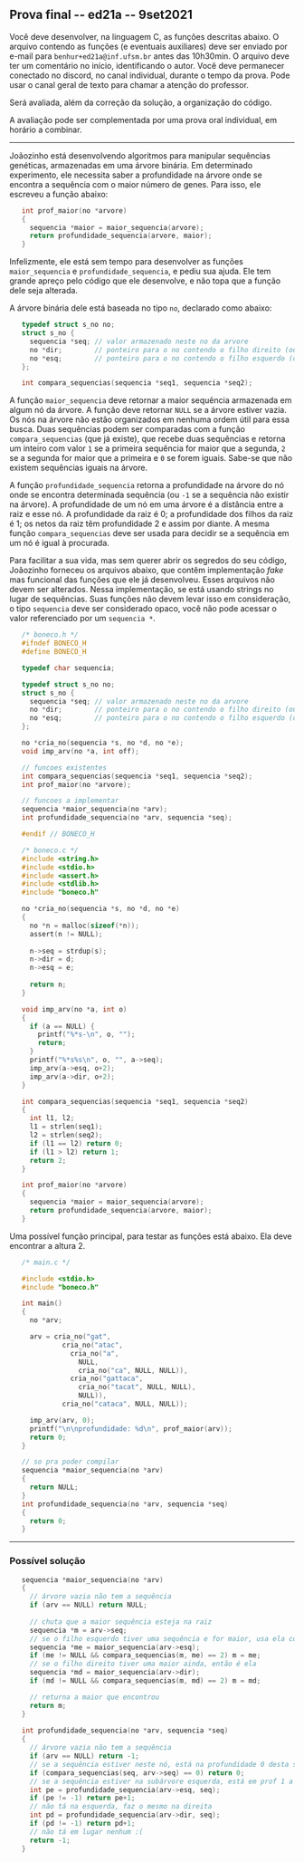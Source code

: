 ## Prova final -- ed21a -- 9set2021

Você deve desenvolver, na linguagem C, as funções descritas abaixo.
O arquivo contendo as funções (e eventuais auxiliares) deve ser enviado por e-mail para `benhur+ed21a@inf.ufsm.br` antes das 10h30min.
O arquivo deve ter um comentário no início, identificando o autor.
Você deve permanecer conectado no discord, no canal individual, durante o tempo da prova.
Pode usar o canal geral de texto para chamar a atenção do professor.

Será avaliada, além da correção da solução, a organização do código.

A avaliação pode ser complementada por uma prova oral individual, em horário a combinar.

* * *

Joãozinho está desenvolvendo algoritmos para manipular sequências genéticas, armazenadas em uma árvore binária.
Em determinado experimento, ele necessita saber a profundidade na árvore onde se encontra a sequência com o maior número de genes.
Para isso, ele escreveu a função abaixo:
```c
   int prof_maior(no *arvore)
   {
     sequencia *maior = maior_sequencia(arvore);
     return profundidade_sequencia(arvore, maior);
   }
```
Infelizmente, ele está sem tempo para desenvolver as funções `maior_sequencia` e `profundidade_sequencia`, e pediu sua ajuda. Ele tem grande apreço pelo código que ele desenvolve, e não topa que a função dele seja alterada.

A árvore binária dele está baseada no tipo `no`, declarado como abaixo:
```c
   typedef struct s_no no;
   struct s_no {
     sequencia *seq; // valor armazenado neste no da arvore
     no *dir;        // ponteiro para o no contendo o filho direito (ou NULL)
     no *esq;        // ponteiro para o no contendo o filho esquerdo (ou NULL)
   };

   int compara_sequencias(sequencia *seq1, sequencia *seq2);
```

A função `maior_sequencia` deve retornar a maior sequência armazenada em algum nó da árvore. 
A função deve retornar `NULL` se a árvore estiver vazia.
Os nós na árvore não estão organizados em nenhuma ordem útil para essa busca.
Duas sequências podem ser comparadas com a função `compara_sequencias` (que já existe), que recebe duas sequências e retorna um inteiro com valor `1` se a primeira sequência for maior que a segunda, `2` se a segunda for maior que a primeira e `0` se forem iguais.
Sabe-se que não existem sequências iguais na árvore.

A função `profundidade_sequencia` retorna a profundidade na árvore do nó onde se encontra determinada sequência (ou `-1` se a sequência não existir na árvore).
A profundidade de um nó em uma árvore é a distância entre a raiz e esse nó.
A profundidade da raiz é 0; a profundidade dos filhos da raiz é 1; os netos da raiz têm profundidade 2 e assim por diante.
A mesma função `compara_sequencias` deve ser usada para decidir se a sequência em um nó é igual à procurada.

Para facilitar a sua vida, mas sem querer abrir os segredos do seu código, Joãozinho forneceu os arquivos abaixo, que contêm implementação *fake* mas funcional das funções que ele já desenvolveu. Esses arquivos não devem ser alterados.
Nessa implementação, se está usando strings no lugar de sequências.
Suas funções não devem levar isso em consideração, o tipo `sequencia` deve ser considerado opaco, você não pode acessar o valor referenciado por um `sequencia *`.

```c
   /* boneco.h */
   #ifndef BONECO_H
   #define BONECO_H

   typedef char sequencia;

   typedef struct s_no no;
   struct s_no {
     sequencia *seq; // valor armazenado neste no da arvore
     no *dir;        // ponteiro para o no contendo o filho direito (ou NULL)
     no *esq;        // ponteiro para o no contendo o filho esquerdo (ou NULL)
   };

   no *cria_no(sequencia *s, no *d, no *e);
   void imp_arv(no *a, int off);

   // funcoes existentes
   int compara_sequencias(sequencia *seq1, sequencia *seq2);
   int prof_maior(no *arvore);

   // funcoes a implementar
   sequencia *maior_sequencia(no *arv);
   int profundidade_sequencia(no *arv, sequencia *seq);

   #endif // BONECO_H
```

```c
   /* boneco.c */
   #include <string.h>
   #include <stdio.h>
   #include <assert.h>
   #include <stdlib.h>
   #include "boneco.h"

   no *cria_no(sequencia *s, no *d, no *e)
   {
     no *n = malloc(sizeof(*n));
     assert(n != NULL);
 
     n->seq = strdup(s);
     n->dir = d;
     n->esq = e;
 
     return n;
   }

   void imp_arv(no *a, int o)
   {
     if (a == NULL) {
       printf("%*s-\n", o, "");
       return;
     }
     printf("%*s%s\n", o, "", a->seq);
     imp_arv(a->esq, o+2);
     imp_arv(a->dir, o+2);
   }

   int compara_sequencias(sequencia *seq1, sequencia *seq2)
   {
     int l1, l2;
     l1 = strlen(seq1);
     l2 = strlen(seq2);
     if (l1 == l2) return 0;
     if (l1 > l2) return 1;
     return 2;
   }

   int prof_maior(no *arvore)
   {
     sequencia *maior = maior_sequencia(arvore);
     return profundidade_sequencia(arvore, maior);
   }
```

Uma possível função principal, para testar as funções está abaixo. Ela deve encontrar a altura 2.

```c
   /* main.c */

   #include <stdio.h>
   #include "boneco.h"

   int main()
   {
     no *arv;

     arv = cria_no("gat",
             cria_no("atac",
               cria_no("a",
                 NULL,
                 cria_no("ca", NULL, NULL)),
               cria_no("gattaca",
                 cria_no("tacat", NULL, NULL),
                 NULL)),
             cria_no("cataca", NULL, NULL));

     imp_arv(arv, 0);
     printf("\n\nprofundidade: %d\n", prof_maior(arv));
     return 0;
   }

   // so pra poder compilar
   sequencia *maior_sequencia(no *arv)
   {
     return NULL;
   }
   int profundidade_sequencia(no *arv, sequencia *seq)
   {
     return 0;
   }
```

* * *

### Possível solução

```c
   sequencia *maior_sequencia(no *arv)
   {
     // árvore vazia não tem a sequência
     if (arv == NULL) return NULL;
     
     // chuta que a maior sequência esteja na raiz
     sequencia *m = arv->seq;
     // se o filho esquerdo tiver uma sequência e for maior, usa ela como maior
     sequencia *me = maior_sequencia(arv->esq);
     if (me != NULL && compara_sequencias(m, me) == 2) m = me;
     // se o filho direito tiver uma maior ainda, então é ela
     sequencia *md = maior_sequencia(arv->dir);
     if (md != NULL && compara_sequencias(m, md) == 2) m = md;

     // returna a maior que encontrou
     return m;
   }
   
   int profundidade_sequencia(no *arv, sequencia *seq)
   {
     // árvore vazia não tem a sequência
     if (arv == NULL) return -1;
     // se a sequência estiver neste nó, está na profundidade 0 desta subárvore
     if (compara_sequencias(seq, arv->seq) == 0) return 0;
     // se a sequência estiver na subárvore esquerda, está em prof 1 a mais que nela
     int pe = profundidade_sequencia(arv->esq, seq);
     if (pe != -1) return pe+1;
     // não tá na esquerda, faz o mesmo na direita
     int pd = profundidade_sequencia(arv->dir, seq);
     if (pd != -1) return pd+1;
     // não tá em lugar nenhum :(
     return -1;
   }

```
